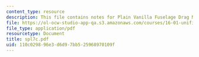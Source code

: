 ```yaml
---
content_type: resource
description: This file contains notes for Plain Vanilla Fuselage Drag Measurements.
file: https://ol-ocw-studio-app-qa.s3.amazonaws.com/courses/16-01-unified-engineering-i-ii-iii-iv-fall-2005-spring-2006/110c029896e3d6d97bb525968970109f_spl7c.pdf
file_type: application/pdf
resourcetype: Document
title: spl7c.pdf
uid: 110c0298-96e3-d6d9-7bb5-25968970109f
---
```

